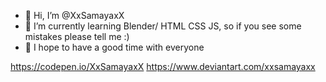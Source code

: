 - 👋 Hi, I’m @XxSamayaxX 
- 🌱 I’m currently learning Blender/ HTML CSS JS, so if you see some mistakes please tell me :)
- 💞️ I hope to have a good time with everyone

https://codepen.io/XxSamayaxX
https://www.deviantart.com/xxsamayaxx

